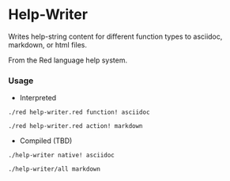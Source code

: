 # Help-Writer

Writes help-string content for different function types to asciidoc, markdown, or html files.

From the Red language help system.

### Usage

* Interpreted

```
./red help-writer.red function! asciidoc

./red help-writer.red action! markdown
```

* Compiled (TBD)

```
./help-writer native! asciidoc

./help-writer/all markdown
```
